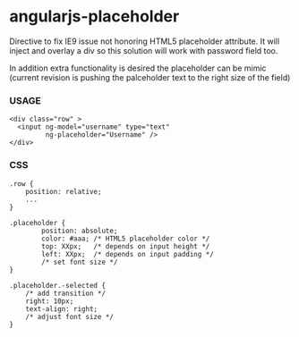 angularjs-placeholder
=====================

Directive to fix IE9 issue not honoring HTML5 placeholder attribute. 
It will inject and overlay a div so this solution will work with password field too.

In addition extra functionality is desired the placeholder can be mimic 
(current revision is pushing the palceholder text to the right size of the field)


### USAGE

    <div class="row" >
      <input ng-model="username" type="text"
             ng-placeholder="Username" />
    </div>

### CSS

    .row {
        position: relative;
        ...
    }
    
    .placeholder {
            position: absolute;
            color: #aaa; /* HTML5 placeholder color */
            top: XXpx;   /* depends on input height */
            left: XXpx;  /* depends on input padding */
            /* set font size */
    }
    
    .placeholder.-selected {
		/* add transition */
		right: 10px;
		text-align: right;
		/* adjust font size */
	}
